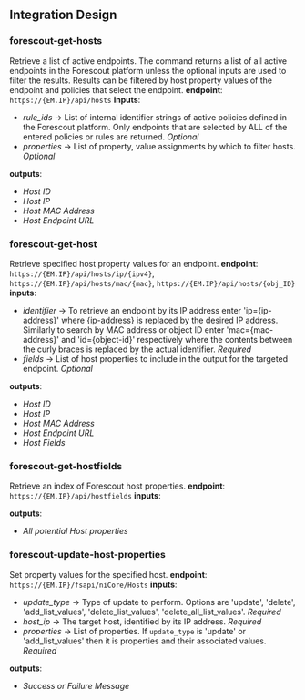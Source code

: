 ## Integration Design

### forescout-get-hosts
Retrieve a list of active endpoints. The command returns a list of all active endpoints in the Forescout platform unless the optional inputs are used to filter the results. Results can be filtered by host property values of the endpoint and policies that select the endpoint.
**endpoint**: `https://{EM.IP}/api/hosts`
**inputs**:

- *rule_ids* -> List of internal identifier strings of active policies defined in the Forescout platform. Only endpoints that are selected by ALL of the entered policies or rules are returned. _Optional_  
- *properties* -> List of property, value assignments by which to filter hosts. _Optional_

**outputs**:
- *Host ID*
- *Host IP*
- *Host MAC Address*
- *Host Endpoint URL*


### forescout-get-host
Retrieve specified host property values for an endpoint.
**endpoint**: `https://{EM.IP}/api/hosts/ip/{ipv4}`, `https://{EM.IP}/api/hosts/mac/{mac}`, `https://{EM.IP}/api/hosts/{obj_ID}`
**inputs**:

- *identifier* -> To retrieve an endpoint by its IP address enter 'ip={ip-address}' where {ip-address} is replaced by the desired IP address. Similarly to search by MAC address or object ID enter 'mac={mac-address}' and 'id={object-id}' respectively where the contents between the curly braces is replaced by the actual identifier. _Required_  
- *fields* -> List of host properties to include in the output for the targeted endpoint. _Optional_

**outputs**:

- *Host ID*
- *Host IP*
- *Host MAC Address*
- *Host Endpoint URL*
- *Host Fields*


### forescout-get-hostfields
Retrieve an index of Forescout host properties.
**endpoint**: `https://{EM.IP}/api/hostfields`
**inputs**:

**outputs**:

- *All potential Host properties*


### forescout-update-host-properties
Set property values for the specified host.
**endpoint**: `https://{EM.IP}/fsapi/niCore/Hosts`
**inputs**:

- *update_type* -> Type of update to perform. Options are 'update', 'delete', 'add_list_values', 'delete_list_values', 'delete_all_list_values'. _Required_
- *host_ip* -> The target host, identified by its IP address. _Required_
- *properties* -> List of properties. If `update_type` is 'update' or 'add_list_values' then it is properties and their associated values. _Required_  

**outputs**:

- *Success or Failure Message*
